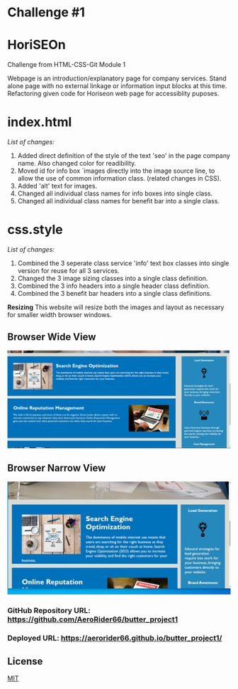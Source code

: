 # Challenge #1
# HoriSEOn
Challenge from HTML-CSS-Git Module 1

Webpage is an introduction/explanatory page for company services.  Stand alone page with no external linkage or information input blocks at this time. 
Refactoring given code for Horiseon web page for accessiblity puposes.

**index.html**
================
*List of changes:*
1. Added direct definition of the style of the text 'seo' in the page company name. Also changed color for readibility.
2. Moved id for info box `images directly into the image source line, to allow the use of common information class. (related changes in CSS).
3. Added 'alt' text for images.
4. Changed all individual class names for info boxes into single class.
5. Changed all individual class names for benefit bar into a single class.

**css.style**
==============
*List of changes:*
1. Combined the 3 seperate class service 'info' text box classes into single version for reuse for all 3 services.
2. Changed the 3 image sizing classes into a single class definition.
3. Combined the 3 info headers into a single header class definition.
4. Combined the 3 benefit bar headers into a single class definitions.

**Resizing**
This website will resize both the images and layout as necessary for smaller width browser windows.

## Browser Wide View ##

![alt text](Challenge-1_wide.JPG)

## Browser Narrow View

![alt text](Challenge-1_narrow.JPG)


### GitHub Repository URL: https://github.com/AeroRider66/butter_project1 ###

### Deployed URL: https://aerorider66.github.io/butter_project1/ ###

## License

[MIT](https://choosealicense.com/licenses/mit/)